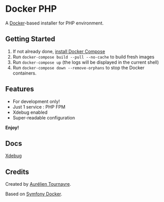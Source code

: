 # Docker PHP

A [Docker](https://www.docker.com/)-based installer for PHP environment.

## Getting Started

1. If not already done, [install Docker Compose](https://docs.docker.com/compose/install/)
2. Run `docker-compose build --pull --no-cache` to build fresh images
3. Run `docker-compose up` (the logs will be displayed in the current shell)
4. Run `docker-compose down --remove-orphans` to stop the Docker containers.

## Features

* For development only!
* Just 1 service : PHP FPM
* Xdebug enabled
* Super-readable configuration

**Enjoy!**

## Docs

[Xdebug](docs/xdebug.md)

## Credits

Created by [Aurélien Tournayre](https://github.com/atournayre).

Based on [Symfony Docker](https://github.com/dunglas/symfony-docker).
